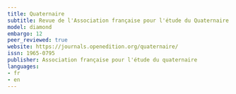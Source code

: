 ```yaml
---
title: Quaternaire
subtitle: Revue de l'Association française pour l'étude du Quaternaire
model: diamond
embargo: 12
peer_reviewed: true
website: https://journals.openedition.org/quaternaire/
issn: 1965-0795
publisher: Association française pour l'étude du quaternaire
languages:
- fr
- en
---
```

